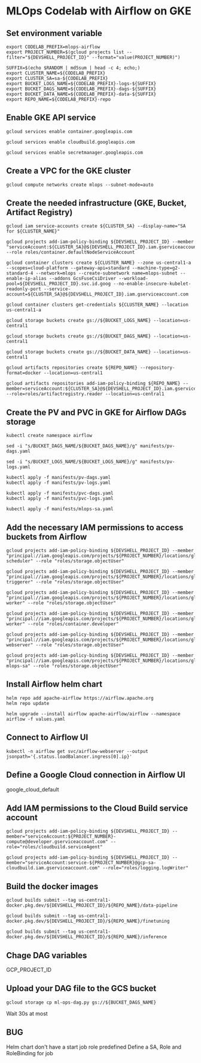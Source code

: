 # MLOps Codelab with Airflow on GKE

## Set environment variable
```
export CODELAB_PREFIX=mlops-airflow
export PROJECT_NUMBER=$(gcloud projects list --filter="${DEVSHELL_PROJECT_ID}" --format="value(PROJECT_NUMBER)")

SUFFIX=$(echo $RANDOM | md5sum | head -c 4; echo;)
export CLUSTER_NAME=${CODELAB_PREFIX}
export CLUSTER_SA=sa-${CODELAB_PREFIX}
export BUCKET_LOGS_NAME=${CODELAB_PREFIX}-logs-${SUFFIX}
export BUCKET_DAGS_NAME=${CODELAB_PREFIX}-dags-${SUFFIX}
export BUCKET_DATA_NAME=${CODELAB_PREFIX}-data-${SUFFIX}
export REPO_NAME=${CODELAB_PREFIX}-repo
```

## Enable GKE API service
```
gcloud services enable container.googleapis.com
```

```
gcloud services enable cloudbuild.googleapis.com
```

```
gcloud services enable secretmanager.googleapis.com
```
## Create a VPC for the GKE cluster
```
gcloud compute networks create mlops --subnet-mode=auto
```

## Create the needed infrastructure (GKE, Bucket, Artifact Registry)
```
gcloud iam service-accounts create ${CLUSTER_SA} --display-name="SA for ${CLUSTER_NAME}"
```

```
gcloud projects add-iam-policy-binding ${DEVSHELL_PROJECT_ID} --member "serviceAccount:${CLUSTER_SA}@${DEVSHELL_PROJECT_ID}.iam.gserviceaccount.com" --role roles/container.defaultNodeServiceAccount
```

```
gcloud container clusters create ${CLUSTER_NAME} --zone us-central1-a --scopes=cloud-platform --gateway-api=standard --machine-type=g2-standard-4 --network=mlops --create-subnetwork name=mlops-subnet --enable-ip-alias --addons GcsFuseCsiDriver --workload-pool=${DEVSHELL_PROJECT_ID}.svc.id.goog --no-enable-insecure-kubelet-readonly-port --service-account=${CLUSTER_SA}@${DEVSHELL_PROJECT_ID}.iam.gserviceaccount.com
```

```
gcloud container clusters get-credentials ${CLUSTER_NAME} --location us-central1-a
```

```
gcloud storage buckets create gs://${BUCKET_LOGS_NAME} --location=us-central1
```

```
gcloud storage buckets create gs://${BUCKET_DAGS_NAME} --location=us-central1
```

```
gcloud storage buckets create gs://${BUCKET_DATA_NAME} --location=us-central1
```

```
gcloud artifacts repositories create ${REPO_NAME} --repository-format=docker --location=us-central1
```

```
gcloud artifacts repositories add-iam-policy-binding ${REPO_NAME} --member=serviceAccount:${CLUSTER_SA}@${DEVSHELL_PROJECT_ID}.iam.gserviceaccount.com --role=roles/artifactregistry.reader --location=us-central1
```

## Create the PV and PVC in GKE for Airflow DAGs storage
```
kubectl create namespace airflow
```

```
sed -i "s/BUCKET_DAGS_NAME/${BUCKET_DAGS_NAME}/g" manifests/pv-dags.yaml
```

```
sed -i "s/BUCKET_LOGS_NAME/${BUCKET_LOGS_NAME}/g" manifests/pv-logs.yaml
```

```
kubectl apply -f manifests/pv-dags.yaml
kubectl apply -f manifests/pv-logs.yaml
```

```
kubectl apply -f manifests/pvc-dags.yaml
kubectl apply -f manifests/pvc-logs.yaml
```

```
kubectl apply -f manifests/mlops-sa.yaml
```

## Add the necessary IAM permissions to access buckets from Airflow
```
gcloud projects add-iam-policy-binding ${DEVSHELL_PROJECT_ID} --member "principal://iam.googleapis.com/projects/${PROJECT_NUMBER}/locations/global/workloadIdentityPools/${DEVSHELL_PROJECT_ID}.svc.id.goog/subject/ns/airflow/sa/airflow-scheduler" --role "roles/storage.objectUser"
```

```
gcloud projects add-iam-policy-binding ${DEVSHELL_PROJECT_ID} --member "principal://iam.googleapis.com/projects/${PROJECT_NUMBER}/locations/global/workloadIdentityPools/${DEVSHELL_PROJECT_ID}.svc.id.goog/subject/ns/airflow/sa/airflow-triggerer" --role "roles/storage.objectUser"
```

```
gcloud projects add-iam-policy-binding ${DEVSHELL_PROJECT_ID} --member "principal://iam.googleapis.com/projects/${PROJECT_NUMBER}/locations/global/workloadIdentityPools/${DEVSHELL_PROJECT_ID}.svc.id.goog/subject/ns/airflow/sa/airflow-worker" --role "roles/storage.objectUser"
```

```
gcloud projects add-iam-policy-binding ${DEVSHELL_PROJECT_ID} --member "principal://iam.googleapis.com/projects/${PROJECT_NUMBER}/locations/global/workloadIdentityPools/${DEVSHELL_PROJECT_ID}.svc.id.goog/subject/ns/airflow/sa/airflow-worker" --role "roles/container.developer"
```

```
gcloud projects add-iam-policy-binding ${DEVSHELL_PROJECT_ID} --member "principal://iam.googleapis.com/projects/${PROJECT_NUMBER}/locations/global/workloadIdentityPools/${DEVSHELL_PROJECT_ID}.svc.id.goog/subject/ns/airflow/sa/airflow-webserver" --role "roles/storage.objectUser"
```

```
gcloud projects add-iam-policy-binding ${DEVSHELL_PROJECT_ID} --member "principal://iam.googleapis.com/projects/${PROJECT_NUMBER}/locations/global/workloadIdentityPools/${DEVSHELL_PROJECT_ID}.svc.id.goog/subject/ns/airflow/sa/airflow-mlops-sa" --role "roles/storage.objectUser"
```
## Install Airflow helm chart
```
helm repo add apache-airflow https://airflow.apache.org
helm repo update
```

```
helm upgrade --install airflow apache-airflow/airflow --namespace airflow -f values.yaml
```

## Connect to Airflow UI
```
kubectl -n airflow get svc/airflow-webserver --output jsonpath='{.status.loadBalancer.ingress[0].ip}'
```

## Define a Google Cloud connection in Airflow UI
google_cloud_default

## Add IAM permissions to the Cloud Build service account
```
gcloud projects add-iam-policy-binding ${DEVSHELL_PROJECT_ID} --member="serviceAccount:${PROJECT_NUMBER}-compute@developer.gserviceaccount.com" --role="roles/cloudbuild.serviceAgent"
```

```
gcloud projects add-iam-policy-binding ${DEVSHELL_PROJECT_ID} --member="serviceAccount:service-${PROJECT_NUMBER}@gcp-sa-cloudbuild.iam.gserviceaccount.com" --role="roles/logging.logWriter"
```

## Build the docker images
```
gcloud builds submit --tag us-central1-docker.pkg.dev/${DEVSHELL_PROJECT_ID}/${REPO_NAME}/data-pipeline
```

```
gcloud builds submit --tag us-central1-docker.pkg.dev/${DEVSHELL_PROJECT_ID}/${REPO_NAME}/finetuning
```

```
gcloud builds submit --tag us-central1-docker.pkg.dev/${DEVSHELL_PROJECT_ID}/${REPO_NAME}/inference
```

## Chage DAG variables
GCP_PROJECT_ID

## Upload your DAG file to the GCS bucket
```
gcloud storage cp ml-ops-dag.py gs://${BUCKET_DAGS_NAME}
```

Wait 30s at most

##

## BUG
Helm chart don't have a start job role predefined
Define a SA, Role and RoleBinding for job